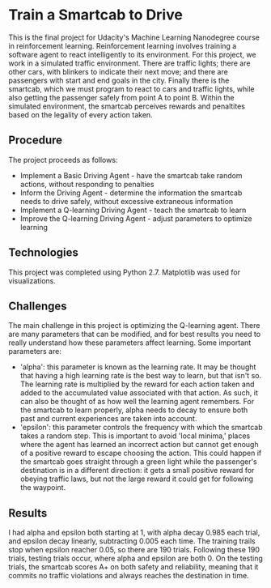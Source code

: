 # Train a Smartcab to Drive

This is the final project for Udacity's Machine Learning Nanodegree course in reinforcement learning. Reinforcement learning involves training a software agent to react intelligently to its environment. For this project, we work in a simulated traffic environment. There are traffic lights; there are other cars, with blinkers to indicate their next move; and there are passengers with start and end goals in the city. Finally there is the smartcab, which we must program to react to cars and traffic lights, while also getting the passenger safely from point A to point B. Within the simulated environment, the smartcab perceives rewards and penaltites based on the legality of every action taken.

## Procedure

The project proceeds as follows:
- Implement a Basic Driving Agent - have the smartcab take random actions, without responding to penalties
- Inform the Driving Agent - determine the information the smartcab needs to drive safely, without excessive extraneous information
- Implement a Q-learning Driving Agent - teach the smartcab to learn
- Improve the Q-learning Driving Agent - adjust parameters to optimize learning

## Technologies

This project was completed using Python 2.7. Matplotlib was used for visualizations.

## Challenges

The main challenge in this project is optimizing the Q-learning agent. There are many parameters that can be modified, and for best results you need to really understand how these parameters affect learning. Some important parameters are:

- 'alpha': this parameter is known as the learning rate. It may be thought that having a high learning rate is the best way to learn, but that isn't so. The learning rate is multiplied by the reward for each action taken and added to the accumulated value associated with that action. As such, it can also be thought of as how well the learning agent remembers. For the smartcab to learn properly, alpha needs to decay to ensure both past and current experiences are taken into account.
 - 'epsilon': this parameter controls the frequency with which the smartcab takes a random step. This is important to avoid 'local minima,' places where the agent has learned an incorrect action but cannot get enough of a positive reward to escape choosing the action. This could happen if the smartcab goes straight through a green light while the passenger's destination is in a different direction: it gets a small positive reward for obeying traffic laws, but not the large reward it could get for following the waypoint. 
 

## Results

I had alpha and epsilon both starting at 1, with alpha decay 0.985 each trial, and epsilon decay linearly, subtracting 0.005 each time. The training trails stop when epsilon reacher 0.05, so there are 190 trials. Following these 190 trials, testing trials occur, where alpha and epsilon are both 0. On the testing trials, the smartcab scores A+ on both safety and reliability, meaning that it commits no traffic violations and always reaches the destination in time. 
